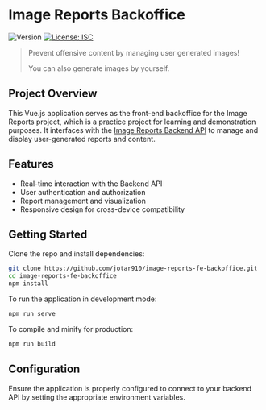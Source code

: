 # Image Reports Backoffice
![Version](https://img.shields.io/badge/version-1.0.0-blue.svg?cacheSeconds=2592000)
[![License: ISC](https://img.shields.io/badge/License-ISC-yellow.svg)](#)

> Prevent offensive content by managing user generated images!
>
> You can also generate images by yourself.

## Project Overview

This Vue.js application serves as the front-end backoffice for the Image Reports project, which is a practice project for learning and demonstration purposes.
It interfaces with the [Image Reports Backend API](https://github.com/jotar910/image-reports-be) to manage and display user-generated reports and content.

## Features

- Real-time interaction with the Backend API
- User authentication and authorization
- Report management and visualization
- Responsive design for cross-device compatibility

## Getting Started

Clone the repo and install dependencies:
```sh
git clone https://github.com/jotar910/image-reports-fe-backoffice.git
cd image-reports-fe-backoffice
npm install
```

To run the application in development mode:
```sh
npm run serve
```

To compile and minify for production:
```sh
npm run build
```

## Configuration

Ensure the application is properly configured to connect to your backend API by setting the appropriate environment variables.
